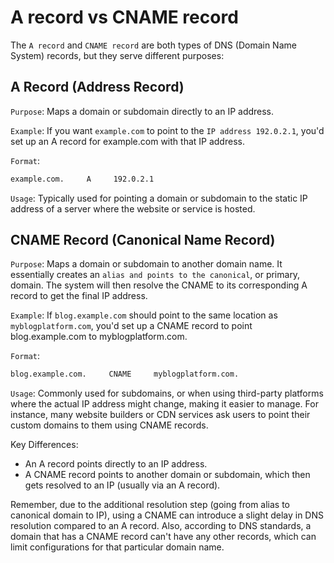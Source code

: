 # A record vs CNAME record

The `A record` and `CNAME record` are both types of DNS (Domain Name System) records, but they serve different purposes:

## A Record (Address Record)

`Purpose`: Maps a domain or subdomain directly to an IP address.

`Example`: If you want `example.com` to point to the `IP address 192.0.2.1`, you'd set up an A record for example.com with that IP address.

`Format`:

```sh
example.com.     A     192.0.2.1
```

`Usage`: Typically used for pointing a domain or subdomain to the static IP address of a server where the website or service is hosted.

## CNAME Record (Canonical Name Record)

`Purpose`: Maps a domain or subdomain to another domain name. It essentially creates an `alias and points to the canonical`, or primary, domain. The system will then resolve the CNAME to its corresponding A record to get the final IP address.

`Example`: If `blog.example.com` should point to the same location as `myblogplatform.com`, you'd set up a CNAME record to point blog.example.com to myblogplatform.com.

`Format`:

```sh
blog.example.com.     CNAME     myblogplatform.com.
```

`Usage`: Commonly used for subdomains, or when using third-party platforms where the actual IP address might change, making it easier to manage. For instance, many website builders or CDN services ask users to point their custom domains to them using CNAME records.

Key Differences:

- An A record points directly to an IP address.
- A CNAME record points to another domain or subdomain, which then gets resolved to an IP (usually via an A record).

Remember, due to the additional resolution step (going from alias to canonical domain to IP), using a CNAME can introduce a slight delay in DNS resolution compared to an A record. Also, according to DNS standards, a domain that has a CNAME record can't have any other records, which can limit configurations for that particular domain name.
